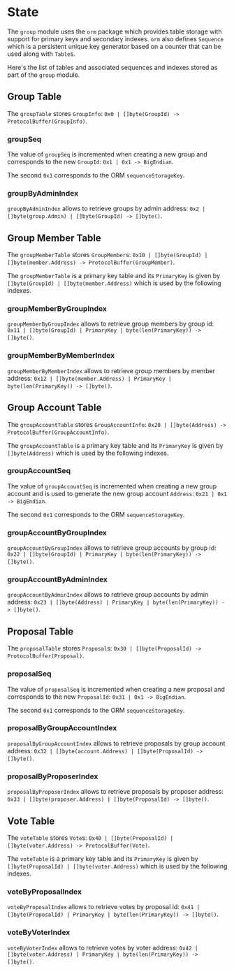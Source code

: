<!--
order: 2
-->

# State

The `group` module uses the `orm` package which provides table storage with support for
primary keys and secondary indexes. `orm` also defines `Sequence` which is a persistent unique key generator based on a counter that can be used along with `Table`s.

Here's the list of tables and associated sequences and indexes stored as part of the `group` module.

## Group Table

The `groupTable` stores `GroupInfo`: `0x0 | []byte(GroupId) -> ProtocolBuffer(GroupInfo)`.

### groupSeq

The value of `groupSeq` is incremented when creating a new group and corresponds to the new `GroupId`: `0x1 | 0x1 -> BigEndian`.

The second `0x1` corresponds to the ORM `sequenceStorageKey`.

### groupByAdminIndex

`groupByAdminIndex` allows to retrieve groups by admin address:
`0x2 | []byte(group.Admin) | []byte(GroupId) -> []byte()`.

## Group Member Table

The `groupMemberTable` stores `GroupMember`s: `0x10 | []byte(GroupId) | []byte(member.Address) -> ProtocolBuffer(GroupMember)`.

The `groupMemberTable` is a primary key table and its `PrimaryKey` is given by
`[]byte(GroupId) | []byte(member.Address)` which is used by the following indexes.

### groupMemberByGroupIndex

`groupMemberByGroupIndex` allows to retrieve group members by group id:
`0x11 | []byte(GroupId) | PrimaryKey | byte(len(PrimaryKey)) -> []byte()`.

### groupMemberByMemberIndex

`groupMemberByMemberIndex` allows to retrieve group members by member address:
`0x12 | []byte(member.Address) | PrimaryKey | byte(len(PrimaryKey)) -> []byte()`.

## Group Account Table

The `groupAccountTable` stores `GroupAccountInfo`: `0x20 | []byte(Address) -> ProtocolBuffer(GroupAccountInfo)`.

The `groupAccountTable` is a primary key table and its `PrimaryKey` is given by
`[]byte(Address)` which is used by the following indexes.

### groupAccountSeq

The value of `groupAccountSeq` is incremented when creating a new group account and is used to generate the new group account `Address`:
`0x21 | 0x1 -> BigEndian`.

The second `0x1` corresponds to the ORM `sequenceStorageKey`.

### groupAccountByGroupIndex

`groupAccountByGroupIndex` allows to retrieve group accounts by group id:
`0x22 | []byte(GroupId) | PrimaryKey | byte(len(PrimaryKey)) -> []byte()`.

### groupAccountByAdminIndex

`groupAccountByAdminIndex` allows to retrieve group accounts by admin address:
`0x23 | []byte(Address) | PrimaryKey | byte(len(PrimaryKey)) -> []byte()`.

## Proposal Table

The `proposalTable` stores `Proposal`s: `0x30 | []byte(ProposalId) -> ProtocolBuffer(Proposal)`.

### proposalSeq

The value of `proposalSeq` is incremented when creating a new proposal and corresponds to the new `ProposalId`: `0x31 | 0x1 -> BigEndian`.

The second `0x1` corresponds to the ORM `sequenceStorageKey`.

### proposalByGroupAccountIndex

`proposalByGroupAccountIndex` allows to retrieve proposals by group account address:
`0x32 | []byte(account.Address) | []byte(ProposalId) -> []byte()`.

### proposalByProposerIndex

`proposalByProposerIndex` allows to retrieve proposals by proposer address:
`0x33 | []byte(proposer.Address) | []byte(ProposalId) -> []byte()`.

## Vote Table

The `voteTable` stores `Vote`s: `0x40 | []byte(ProposalId) | []byte(voter.Address) -> ProtocolBuffer(Vote)`.

The `voteTable` is a primary key table and its `PrimaryKey` is given by
`[]byte(ProposalId) | []byte(voter.Address)` which is used by the following indexes.

### voteByProposalIndex

`voteByProposalIndex` allows to retrieve votes by proposal id:
`0x41 | []byte(ProposalId) | PrimaryKey | byte(len(PrimaryKey)) -> []byte()`.

### voteByVoterIndex

`voteByVoterIndex` allows to retrieve votes by voter address:
`0x42 | []byte(voter.Address) | PrimaryKey | byte(len(PrimaryKey)) -> []byte()`.

